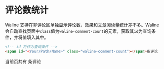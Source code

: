 # 评论数统计

Waline 支持在非评论区单独显示评论数，效果和文章阅读量统计差不多。Waline 会自动查找页面中`class`值为`waline-comment-count`的元素，获取其`id`为查询条件，并将值填入其中。

```html
<!-- id 将作为查询条件 -->
<span id="<Your/Path/Name>" class="waline-comment-count"></span>条评论
```

当前页共有 <span id="/en/client/count.html" class="waline-comment-count"></span> 条评论
